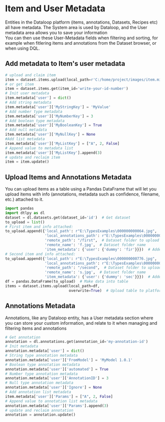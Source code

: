 # Item and User Metadata  
Entities in the Dataloop platform (items, annotations, Datasets, Recipes etc) all have metadata. The System area is used by Dataloop, and the User metadata area allows you to save your information  
You can then use these User-Metadata fields when filtering and sorting, for example when fitlering items and annotations from the Dataset browser, or when using DQL.  
  
##  Add metadata to Item's user metadata  

```python
# upload and claim item
item = dataset.items.upload(local_path=r'C:/home/project/images/item.mimetype')
# or get item
item = dataset.items.get(item_id='write-your-id-number')
# Init user metadata
item.metadata['user'] = dict()
# Add string metadata
item.metadata['user']['MyStringKey'] = 'MyValue'
# Add number type metadata
item.metadata['user']['MyNumberKey'] = 3
# Add boolean type metadata
item.metadata['user']['MyBooleanKey'] = True
# Add null metadata
item.metadata['user']['MyNullKey'] = None
#Add list metadata
item.metadata['user']['MyListKey'] = ["A", 2, False]
# Append value to metadata list
item.metadata['user']['MyListKey'].append(3)
# update and reclaim item
item = item.update()
```
## Upload Items and Annotations Metadata  
You can upload items as a table using a Pandas DataFrame that will let you upload items with info (annotations, metadata such as confidence, filename, etc.) attached to it.  

```python
import pandas
import dtlpy as dl
dataset = dl.datasets.get(dataset_id='id')  # Get dataset
to_upload = list()
# First item and info attached:
to_upload.append({'local_path': r"E:\TypesExamples\000000000064.jpg",  # Item file path
                  'local_annotations_path': r"E:\TypesExamples\000000000776.json",  # Annotations file path
                  'remote_path': "/first",  # Dataset folder to upload the item to
                  'remote_name': 'f.jpg',  # Dataset folder name
                  'item_metadata': {'user': {'dummy': 'fir'}}})  # Added user metadata
# Second item and info attached:
to_upload.append({'local_path': r"E:\TypesExamples\000000000776.jpg",  # Item file path
                  'local_annotations_path': r"E:\TypesExamples\000000000776.json",  # Annotations file path
                  'remote_path': "/second",  # Dataset folder to upload the item to
                  'remote_name': 's.jpg',  # Dataset folder name
                  'item_metadata': {'user': {'dummy': 'sec'}}})  # Added user metadata
df = pandas.DataFrame(to_upload)  # Make data into table
items = dataset.items.upload(local_path=df,
                             overwrite=True)  # Upload table to platform
```
## Annotations Metadata  
Annotations, like any Dataloop entity, has a User metadata section where you can store your custom information, and relate to it when managing and filtering items and annotations  

```python
# Get annotation
annotation = dl.annotations.get(annotation_id='my-annotation-id')
# Init metadata
annotation.metadata['user'] = dict()
# String type annotation metadata
annotation.metadata['user']['FromModel'] = 'MyModel 1.0.1'
# Boolean type annotation metadata
annotation.metadata['user']['automated'] = True
# Number type annotation metadata
annotation.metadata['user']['AnnotationID'] = 3
# Null type annotation metadata
annotation.metadata['user']['Ignore'] = None
# Add annotation list metadata
item.metadata['user']['Params'] = ["A", 2, False]
# Append value to annotation list metadata
annotation.metadata['user']['Params'].append(3)
# update and reclaim annotation
annotation = annotation.update()
```
